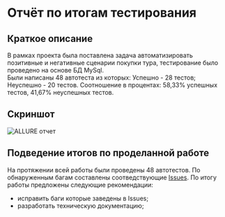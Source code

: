 # Отчёт по итогам тестирования

## Краткое описание
В рамках проекта была поставлена задача автоматизировать позитивные и негативные сценарии покупки тура, тестирование было проведено на основе БД MySql.  
Были написаны 48 автотеста из которых: Успешно - 28 тестов; Неуспешно - 20 тестов.
Соотношение в процентах: 58,33% успешных тестов, 41,67% неуспешных тестов.

## Скриншот

![ALLURE отчет](https://github.com/KatyaQA91/graduate_work/assets/129439080/422c1974-221f-4ad3-b95a-f441505801f2)


## Подведение итогов по проделанной работе

  На протяжении всей работы  были проведены 48 автотестов. По обнаруженным багам составлены соотведствующие [Issues](https://github.com/KatyaQA91/graduate_work/issues). По итогу работы предложены следующие рекомендации:

- исправить баги которые заведены в Issues;
- разработать техническую документацию;


